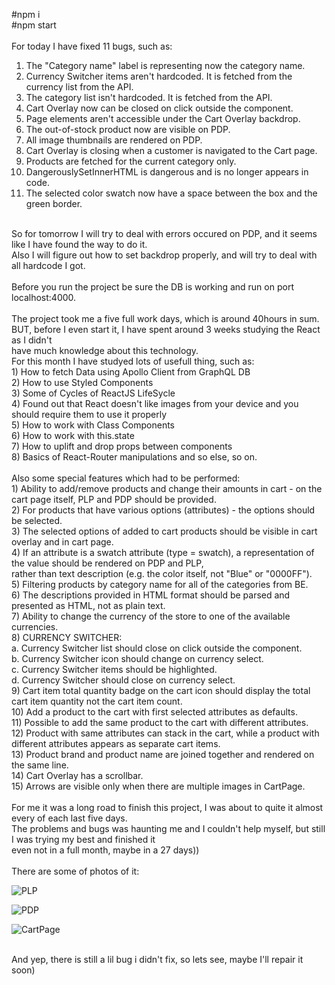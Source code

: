 #npm i<br>
#npm start<br>
<br>
For today I have fixed 11 bugs, such as: <br>
1) The "Category name" label is representing now the category name.<br>
2) Currency Switcher items aren't hardcoded. It is fetched from the currency list from the API.<br>
3) The category list isn't hardcoded. It is fetched from the API.<br>
4) Cart Overlay now can be closed on click outside the component.<br>
5) Page elements aren't accessible under the Cart Overlay backdrop.<br>
6) The out-of-stock product now are visible on PDP.<br>
7) All image thumbnails are rendered on PDP.
8) Cart Overlay is closing when a customer is navigated to the Cart page.<br>
9) Products are fetched for the current category only.<br>
10) DangerouslySetInnerHTML is dangerous and is no longer appears in code.<br>
11) The selected color swatch now have a space between the box and the green border.<br>
<br>
So for tomorrow I will try  to deal with errors occured on PDP, and it seems like I have found the way to do it.<br>
Also I will figure out how to set backdrop properly, and will try to deal with all hardcode I got.<br>
<br>
Before you run the project be sure the DB is working and run on port localhost:4000.<br>
<br>
The project took me a five full work days, which is around 40hours in sum.<br>
BUT, before I even start it, I have spent around 3 weeks studying the React as I didn't<br>
have much knowledge about this technology.<br>
For this month I have studyed lots of usefull thing, such as: <br>
1) How to fetch Data using Apollo Client from GraphQL DB<br>
2) How to use Styled Components<br>
3) Some of Cycles of ReactJS LifeSycle<br>
4) Found out that React doesn't like images from your device and you should require them to use it properly<br>
5) How to work with Class Components<br>
6) How to work with this.state<br>
7) How to uplift and drop props between components<br>
8) Basics of React-Router manipulations and so else, so on. <br>
<br>
      Also some special features which had to be performed:<br>
      1) Ability to add/remove products and change their amounts in cart - on the cart page itself, PLP and PDP should be provided.<br>
      2) For products that have various options (attributes) - the options should be selected.<br>
      3) The selected options of added to cart products should be visible in cart overlay and in cart page.<br>
      4) If an attribute is a swatch attribute (type = swatch), a representation of the value should be rendered on PDP and PLP,<br>
         rather than text description (e.g. the color itself, not "Blue" or "0000FF").<br>
      5) Filtering products by category name for all of the categories from BE.<br>
      6) The descriptions provided in HTML format should be parsed and presented as HTML, not as plain text.<br>
      7) Ability to change the currency of the store to one of the available currencies.<br>
      8) CURRENCY SWITCHER:<br>
            a. Currency Switcher list should close on click outside the component.<br>
            b. Currency Switcher icon should change on currency select.<br>
            c. Currency Switcher items should be highlighted.<br>
            d. Currency Switcher should close on currency select.<br>
      9) Cart item total quantity badge on the cart icon should display the total cart item quantity not the cart item count.<br>
      10) Add a product to the cart with first selected attributes as defaults. <br>
      11) Possible to add the same product to the cart with different attributes.<br>
      12) Product with same attributes can stack in the cart, while a product with different attributes appears as separate cart items.<br>
      13) Product brand and product name are joined together and rendered on the same line.<br>
      14) Cart Overlay has a scrollbar.<br>
      15) Arrows are visible only when there are multiple images in CartPage.<br>
<br>
For me it was a long road to finish this project, I was about to quite it almost every of each last five days.<br>
The problems and bugs was haunting me and I couldn't help myself, but still I was trying my best and finished it <br>
even not in a full month, maybe in a 27 days))<br>
<br>
There are some of photos of it:<br>

![PLP](https://user-images.githubusercontent.com/87814580/167911763-a3d564ce-065f-48d8-990f-85010fd9ee54.jpeg)

![PDP](https://user-images.githubusercontent.com/87814580/167911775-725aca65-1b73-40a0-bacd-f775955d69db.jpeg)

![CartPage](https://user-images.githubusercontent.com/87814580/167911785-70801a05-20f6-4072-9575-70adf610e572.jpeg)


<br>
And yep, there is still a lil bug i didn't fix, so lets see, maybe I'll repair it soon)<br>
